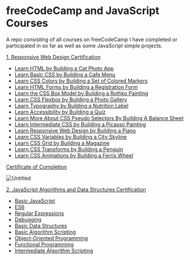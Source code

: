 # freeCodeCamp and JavaScript Courses
A repo consisting of all courses on freeCodeCamp I have completed or participated in so far as well as some JavaScript simple projects.

<a href="https://www.freecodecamp.org/learn/2022/responsive-web-design/" rel="nofollow">1. Responsive Web Design Certification</a>

- <a href="https://www.freecodecamp.org/learn/2022/responsive-web-design/#learn-html-by-building-a-cat-photo-app" rel="nofollow">Learn HTML by Building a Cat Photo App</a>
- <a href="https://www.freecodecamp.org/learn/2022/responsive-web-design/#learn-basic-css-by-building-a-cafe-menu" rel="nofollow">Learn Basic CSS by Building a Cafe Menu</a>
- <a href="https://www.freecodecamp.org/learn/2022/responsive-web-design/#learn-css-colors-by-building-a-set-of-colored-markers" rel="nofollow">Learn CSS Colors by Building a Set of Colored Markers</a>
- <a href="https://www.freecodecamp.org/learn/2022/responsive-web-design/#learn-html-forms-by-building-a-registration-form" rel="nofollow">Learn HTML Forms by Building a Registration Form</a>
- <a href="https://www.freecodecamp.org/learn/2022/responsive-web-design/#learn-the-css-box-model-by-building-a-rothko-painting" rel="nofollow">Learn the CSS Box Model by Building a Rothko Painting</a>
- <a href="https://www.freecodecamp.org/learn/2022/responsive-web-design/#learn-css-flexbox-by-building-a-photo-gallery" rel="nofollow">Learn CSS Flexbox by Building a Photo Gallery</a>
- <a href="https://www.freecodecamp.org/learn/2022/responsive-web-design/#learn-typography-by-building-a-nutrition-label" rel="nofollow">Learn Typography by Building a Nutrition Label</a>
- <a href="https://www.freecodecamp.org/learn/2022/responsive-web-design/#learn-accessibility-by-building-a-quiz" rel="nofollow">Learn Accessibility by Building a Quiz</a>
- <a href="https://www.freecodecamp.org/learn/2022/responsive-web-design/#learn-more-about-css-pseudo-selectors-by-building-a-balance-sheet" rel="nofollow">Learn More About CSS Pseudo Selectors By Building A Balance Sheet</a>
- <a href="https://www.freecodecamp.org/learn/2022/responsive-web-design/#learn-intermediate-css-by-building-a-picasso-painting" rel="nofollow">Learn Intermediate CSS by Building a Picasso Painting</a>
- <a href="https://www.freecodecamp.org/learn/2022/responsive-web-design/#learn-responsive-web-design-by-building-a-piano" rel="nofollow">Learn Responsive Web Design by Building a Piano</a>
- <a href="https://www.freecodecamp.org/learn/2022/responsive-web-design/#learn-css-variables-by-building-a-city-skyline" rel="nofollow">Learn CSS Variables by Building a City Skyline</a>
- <a href="https://www.freecodecamp.org/learn/2022/responsive-web-design/#learn-css-grid-by-building-a-magazine" rel="nofollow">Learn CSS Grid by Building a Magazine</a>
- <a href="https://www.freecodecamp.org/learn/2022/responsive-web-design/#learn-css-transforms-by-building-a-penguin" rel="nofollow">Learn CSS Transforms by Building a Penguin</a>
- <a href="https://www.freecodecamp.org/learn/2022/responsive-web-design/#learn-css-animation-by-building-a-ferris-wheel" rel="nofollow">Learn CSS Animations by Building a Ferris Wheel</a>

<a href="https://www.freecodecamp.org/certification/Georgi_P_Hristov/responsive-web-design" rel="nofollow">Certificate of Completion</a>

![Untitled](https://user-images.githubusercontent.com/97052397/216709752-056111ec-3f0e-4b9c-bf1e-7e5cd78f2218.png)

<a href="https://www.freecodecamp.org/learn/javascript-algorithms-and-data-structures/" rel="nofollow">2. JavaScript Algorithms and Data Structures Certification</a>

- <a href="https://www.freecodecamp.org/learn/javascript-algorithms-and-data-structures/#basic-javascript" rel="nofollow">Basic JavaScript</a>
- <a href="https://www.freecodecamp.org/learn/javascript-algorithms-and-data-structures/#es6" rel="nofollow">ES6</a>
- <a href="https://www.freecodecamp.org/learn/javascript-algorithms-and-data-structures/#regular-expressions" rel="nofollow">Regular Expressions</a>
- <a href="https://www.freecodecamp.org/learn/javascript-algorithms-and-data-structures/#debugging" rel="nofollow">Debugging</a>
- <a href="https://www.freecodecamp.org/learn/javascript-algorithms-and-data-structures/#basic-data-structures" rel="nofollow">Basic Data Structures</a>
- <a href="https://www.freecodecamp.org/learn/javascript-algorithms-and-data-structures/#basic-algorithm-scripting" rel="nofollow">Basic Algorithm Scripting</a>
- <a href="https://www.freecodecamp.org/learn/javascript-algorithms-and-data-structures/#object-oriented-programming" rel="nofollow">Object-Oriented Programming</a>
- <a href="https://www.freecodecamp.org/learn/javascript-algorithms-and-data-structures/#functional-programming" rel="nofollow">Functional Programming</a>
- <a href="https://www.freecodecamp.org/learn/javascript-algorithms-and-data-structures/#intermediate-algorithm-scripting" rel="nofollow">Intermediate Algorithm Scripting</a>
